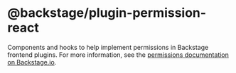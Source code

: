 # @backstage/plugin-permission-react

Components and hooks to help implement permissions in Backstage frontend plugins. For more information, see the [permissions documentation on Backstage.io](https://backstage.io/docs/permissions/overview).
